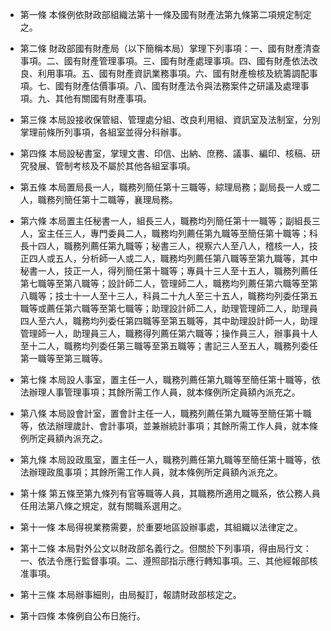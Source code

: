 * 第一條 本條例依財政部組織法第十一條及國有財產法第九條第二項規定制定之。

* 第二條 財政部國有財產局（以下簡稱本局）掌理下列事項：一、國有財產清查事項。二、國有財產管理事項。三、國有財產處理事項。四、國有財產依法改良、利用事項。五、國有財產資訊業務事項。六、國有財產檢核及統籌調配事項。七、國有財產估價事項。八、國有財產法令與法務案件之研議及處理事項。九、其他有關國有財產事項。

* 第三條 本局設接收保管組、管理處分組、改良利用組、資訊室及法制室，分別掌理前條所列事項，各組室並得分科辦事。

* 第四條 本局設秘書室，掌理文書、印信、出納、庶務、議事、編印、核稿、研究發展、管制考核及不屬於其他各組室事項。

* 第五條 本局置局長一人，職務列簡任第十三職等，綜理局務；副局長一人或二人，職務列簡任第十二職等，襄理局務。

* 第六條 本局置主任秘書一人，組長三人，職務均列簡任第十一職等；副組長三人，室主任三人，專門委員二人，職務均列薦任第九職等至簡任第十職等；科長十四人，職務列薦任第九職等；秘書三人，視察六人至八人，稽核一人，技正四人或五人，分析師一人或二人，職務均列薦任第八職等至第九職等，其中秘書一人，技正一人，得列簡任第十職等；專員十三人至十五人，職務列薦任第七職等至第八職等；設計師二人，管理師二人，職務均列薦任第六職等至第八職等；技士十一人至十三人，科員二十九人至三十五人，職務均列委任第五職等或薦任第六職等至第七職等；助理設計師二人，助理管理師二人，助理員四人至六人，職務均列委任第四職等至第五職等，其中助理設計師一人，助理管理師一人，助理員三人，職務得列薦任第六職等；操作員三人，辦事員十人至十二人，職務均列委任第三職等至第五職等；書記三人至五人，職務列委任第一職等至第三職等。

* 第七條 本局設人事室，置主任一人，職務列薦任第九職等至簡任第十職等，依法辦理人事管理事項；其餘所需工作人員，就本條例所定員額內派充之。

* 第八條 本局設會計室，置會計主任一人，職務列薦任第九職等至簡任第十職等，依法辦理歲計、會計事項，並兼辦統計事項；其餘所需工作人員，就本條例所定員額內派充之。

* 第九條 本局設政風室，置主任一人，職務列薦任第九職等至簡任第十職等，依法辦理政風事項；其餘所需工作人員，就本條例所定員額內派充之。

* 第十條 第五條至第九條列有官等職等人員，其職務所適用之職系，依公務人員任用法第八條之規定，就有關職系選用之。

* 第十一條 本局得視業務需要，於重要地區設辦事處，其組織以法律定之。

* 第十二條 本局對外公文以財政部名義行之。但關於下列事項，得由局行文：一、依法令應行監督事項。二、遵照部指示應行轉知事項。三、其他經報部核准事項。

* 第十三條 本局辦事細則，由局擬訂，報請財政部核定之。

* 第十四條 本條例自公布日施行。

